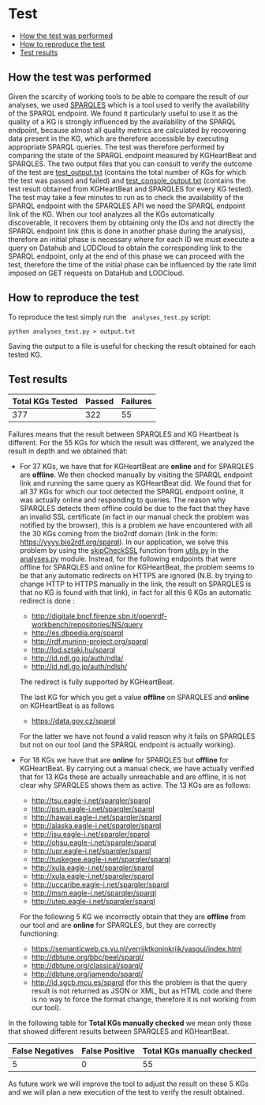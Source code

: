 # Test
- [How the test was performed](#how-the-test-was-performed)
- [How to reproduce the test](#how-to-reproduce-the-test)
- [Test results](#test-results)


## How the test was performed
Given the scarcity of working tools to be able to compare the result of our analyses, we used [SPARQLES](https://sparqles.demo.openlinksw.com) which is a tool used to verify the availability of the SPARQL endpoint. We found it particularly useful to use it as the quality of a KG is strongly influenced by the availability of the SPARQL endpoint, because almost all quality metrics are calculated by recovering data present in the KG, which are therefore accessible by executing appropriate SPARQL queries. The test was therefore performed by comparing the state of the SPARQL endpoint measured by KGHeartBeat and SPARQLES. The two output files that you can consult to verify the outcome of the test are [test_output.txt](./test_output.txt) (contains the total number of KGs for which the test was passed and failed) and [test_console_output.txt](./test_console_output.txt) (contains the test result obtained from KGHeartBeat and SPARQLES for every KG tested).
The test may take a few minutes to run as to check the availability of the SPARQL endpoint with the SPARQLES API we need the SPARQL endpoint link of the KG. When our tool analyzes all the KGs automatically discoverable, it recovers them by obtaining only the IDs and not directly the SPARQL endpoint link (this is done in another phase during the analysis), therefore an initial phase is necessary where for each ID we must execute a query on Datahub and LODCloud to obtain the corresponding link to the SPARQL endpoint, only at the end of this phase we can proceed with the test, therefore the time of the initial phase can be influenced by the rate limit imposed on GET requests on DataHub and LODCloud.

## How to reproduce the test
To reproduce the test simply run the ``` analyses_test.py``` script:
```
python analyses_test.py > output.txt
```
Saving the output to a file is useful for checking the result obtained for each tested KG.

## Test results

|Total KGs Tested|Passed|Failures|
|---|---|---|
|377|322|55|

Failures means that the result between SPARQLES and KG Heartbeat is different.
For the 55 KGs for which the result was different, we analyzed the result in depth and we obtained that:
- For 37 KGs, we have that for KGHeartBeat are **online** and for SPARQLES are **offline**. We then checked manually by visiting the SPARQL endpoint link and running the same query as KGHeartBeat did. We found that for all 37 KGs for which our tool detected the SPARQL endpoint online, it was actually online and responding to queries. The reason why SPARQLES detects them offline could be due to the fact that they have an invalid SSL certificate (in fact in our manual check the problem was notified by the browser), this is a problem we have encountered with all the 30 KGs coming from the bio2rdf domain (link in the form: https://yyyy.bio2rdf.org/sparql). In our application, we solve this problem by using the [skipCheckSSL](https://github.com/isislab-unisa/KGHeartbeat/blob/55df26ddf6be91f70d1fa5db86518297ff0c4568/utils.py#L952) function from [utils.py](../utils.py) in the [analyses.py](../analyses.py) module. 
Instead, for the following endpoints that were offline for SPARQLES and online for KGHeartBeat, the problem seems to be that any automatic redirects on HTTPS are ignored (N.B. by trying to change HTTP to HTTPS manually in the link, the result on SPARQLES is that no KG is found with that link), in fact for all this 6 KGs an automatic redirect is done :
    - http://digitale.bncf.firenze.sbn.it/openrdf-workbench/repositories/NS/query
    - http://es.dbpedia.org/sparql
    - http://rdf.muninn-project.org/sparql
    - http://lod.sztaki.hu/sparql
    - http://id.ndl.go.jp/auth/ndla/
    - http://id.ndl.go.jp/auth/ndlsh/

    The redirect is fully supported by KGHeartBeat.
    
    The last KG for which you get a value **offline** on SPARQLES and **online** on KGHeartBeat is as follows
    - https://data.gov.cz/sparql
    
    For the latter we have not found a valid reason why it fails on SPARQLES but not on our tool (and the SPARQL endpoint is actually working).

- For 18 KGs we have that are **online** for SPARQLES but **offline** for KGHeartBeat. By carrying out a manual check, we have actually verified that for 13 KGs these are actually unreachable and are offline, it is not clear why SPARQLES shows them as active. The 13 KGs are as follows:
    - http://tsu.eagle-i.net/sparqler/sparql
    - http://psm.eagle-i.net/sparqler/sparql
    - http://hawaii.eagle-i.net/sparqler/sparql
    - http://alaska.eagle-i.net/sparqler/sparql
    - http://jsu.eagle-i.net/sparqler/sparql
    - http://ohsu.eagle-i.net/sparqler/sparql
    - http://upr.eagle-i.net/sparqler/sparql
    - http://tuskegee.eagle-i.net/sparqler/sparql
    - http://xula.eagle-i.net/sparqler/sparql
    - http://xula.eagle-i.net/sparqler/sparql
    - http://uccaribe.eagle-i.net/sparqler/sparql   
    - http://msm.eagle-i.net/sparqler/sparql
    - http://utep.eagle-i.net/sparqler/sparql

    For the following 5 KG we incorrectly obtain that they are **offline** from our tool and are **online** for SPARQLES, but they are correctly functioning:
    - https://semanticweb.cs.vu.nl/verrijktkoninkrijk/yasgui/index.html
    - http://dbtune.org/bbc/peel/sparql/
    - http://dbtune.org/classical/sparql/
    - http://dbtune.org/jamendo/sparql/
    - http://id.sgcb.mcu.es/sparql (for this the problem is that the query result is not returned as JSON or XML, but as HTML code and there is no way to force the format change, therefore it is not working from our tool).

In the following table for **Total KGs manually checked** we mean only those that showed different results between SPARQLES and KGHeartBeat.

|False Negatives|False Positive|Total KGs manually checked |
|---|---|---|
|5|0|55|

As future work we will improve the tool to adjust the result on these 5 KGs and we will plan a new execution of the test to verify the result obtained.
